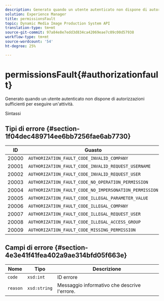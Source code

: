 ```yaml
---
description: Generato quando un utente autenticato non dispone di autorizzazioni sufficienti per eseguire un'attività.
solution: Experience Manager
title: permissionsFault
topic: Dynamic Media Image Production System API
translation-type: tm+mt
source-git-commit: 97a84e8e7edd3d834ca42069eae7c09c00d57938
workflow-type: tm+mt
source-wordcount: '54'
ht-degree: 25%

---
```



# permissionsFault{#authorizationfault}

Generato quando un utente autenticato non dispone di autorizzazioni sufficienti per eseguire un&#39;attività.

Sintassi

## Tipi di errore {#section-1f04dec489714ee6bb7256fae6ab7730}

| ID | Guasto |
|---|---|
| 20000 | `AUTHORIZATION_FAULT_CODE_INVALID_COMPANY` |
| 20001 | `AUTHORIZATION_FAULT_CODE_INVALID_REQUEST_USERNAME` |
| 20002 | `AUTHORIZATION_FAULT_CODE_INVALID_REQUEST_USER` |
| 20003 | `AUTHORIZATION_FAULT_CODE_NO_OPERATION_PERMISSION` |
| 20004 | `AUTHORIZATION_FAULT_CODE_NO_IMPERSONATION_PERMISSION` |
| 20005 | `AUTHORIZATION_FAULT_CODE_ILLEGAL_PARAMETER_VALUE` |
| 20006 | `AUTHORIZATION_FAULT_CODE_ILLEGAL_COMPANY` |
| 20007 | `AUTHORIZATION_FAULT_CODE_ILLEGAL_REQUEST_USER` |
| 20008 | `AUTHORIZATION_FAULT_CODE_ILLEGAL_ACCESS_GROUP` |
| 20009 | `AUTHORIZATION_FAULT_CODE_MISSING_PERMISSION` |

## Campi di errore {#section-4e3e41f41fea402a9ae314bfd05f663e}

| Nome | Tipo | Descrizione |
|---|---|---|
| `code` | `xsd:int` | ID errore |
| `reason` | `xsd:string` | Messaggio informativo che descrive l&#39;errore. |

